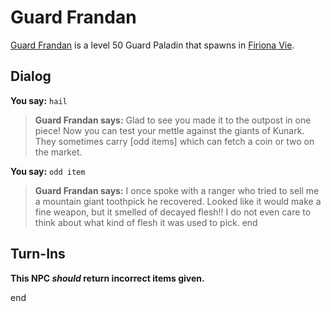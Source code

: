 # Guard Frandan



[Guard Frandan](/npc/84141) is a level 50 Guard Paladin that spawns in [Firiona Vie](/zone/84).



## Dialog

**You say:** `hail`



>**Guard Frandan says:** Glad to see you made it to the outpost in one piece!  Now you can test your mettle against the giants of Kunark.  They sometimes carry [odd items] which can fetch a coin or two on the market.

**You say:** `odd item`



>**Guard Frandan says:** I once spoke with a ranger who tried to sell me a mountain giant toothpick he recovered.  Looked like it would make a fine weapon, but it smelled of decayed flesh!!  I do not even care to think about what kind of flesh it was used to pick.
end



## Turn-Ins



**This NPC *should* return incorrect items given.**

end